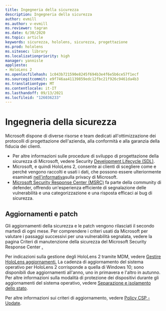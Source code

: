```yaml
---
title: Ingegneria della sicurezza
description: Ingegneria della sicurezza
author: evmill
ms.author: v-evmill
ms.reviewer: tagran
ms.date: 6/30/2020
ms.topic: article
keywords: sicurezza, hololens, sicurezza, progettazione
ms.prod: hololens
ms.sitesec: library
ms.localizationpriority: high
manager: yannisle
appliesto:
- HoloLens 2
ms.openlocfilehash: 1c043b721590e8245f694b3e4f6e5b6ce57f1ecf
ms.sourcegitcommit: e9f746aa41139859edc12fbc21f926c9461da4b3
ms.translationtype: MT
ms.contentlocale: it-IT
ms.lasthandoff: 09/13/2021
ms.locfileid: "126036233"
---
```

# <a name="security-engineering"></a>Ingegneria della sicurezza

Microsoft dispone di diverse risorse e team dedicati all'ottimizzazione dei protocolli di progettazione dell'azienda, alla conformità e alla garanzia della fiducia dei clienti. 

  * Per altre informazioni sulle procedure di sviluppo di progettazione della sicurezza di Microsoft, vedere Security [Development Lifecycle (SDL)](https://www.microsoft.com/securityengineering/sdl).
  * Microsoft, e quindi HoloLens 2, consente ai clienti di scegliere come e perché vengono raccolti e usati i dati, che possono essere ulteriormente esaminati [nell'informativa](https://privacy.microsoft.com/)sulla privacy di Microsoft. 
  * [Microsoft Security Response Center (MSRC)](https://www.microsoft.com/msrc) fa parte della community di defender, offrendo un'esperienza efficiente di segnalazione delle vulnerabilità e una categorizzazione e una risposta efficaci ai bug di sicurezza. 

## <a name="updates-and-patches"></a>Aggiornamenti e patch

Gli aggiornamenti della sicurezza e le patch vengono rilasciati il secondo martedì di ogni mese. Per comprendere i criteri usati da Microsoft per valutare i passaggi successivi per una vulnerabilità segnalata, vedere la pagina Criteri di manutenzione della sicurezza del Microsoft Security Response Center [.](https://www.microsoft.com/msrc/windows-security-servicing-criteria) 

Per indicazioni sulla gestione degli HoloLens 2 tramite MDM, vedere [Gestire HoloLens aggiornamenti.](hololens-updates.md) La cadenza di aggiornamento del sistema operativo per HoloLens 2 corrisponde a quella di Windows 10; sono disponibili due aggiornamenti all'anno, uno in primavera e l'altro in autunno. Per altre informazioni sulla modalità di protezione dei dispositivi durante gli aggiornamenti del sistema operativo, vedere [Separazione e isolamento dello stato](security-state-separation-isolation.md). 

Per altre informazioni sui criteri di aggiornamento, vedere [Policy CSP - Update](/windows/client-management/mdm/policy-csp-update). 
